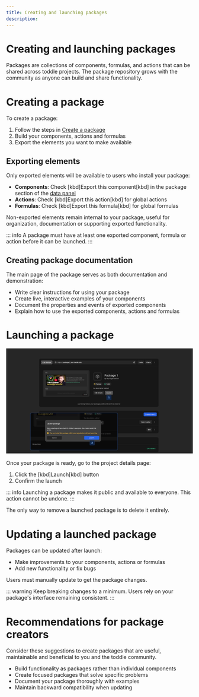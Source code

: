 ```yaml
---
title: Creating and launching packages
description:
---
```


# Creating and launching packages
Packages are collections of components, formulas, and actions that can be shared across toddle projects. The package repository grows with the community as anyone can build and share functionality.

# Creating a package
To create a package:
1. Follow the steps in [Create a package](/get-started/create-a-project#create-a-package)
2. Build your components, actions and formulas
3. Export the elements you want to make available

## Exporting elements
Only exported elements will be available to users who install your package:
- **Components**: Check [kbd]Export this component[kbd] in the package section of the [data panel](/the-editor/data-panel)
- **Actions**: Check [kbd]Export this action[kbd] for global actions
- **Formulas**: Check [kbd]Export this formula[kbd] for global formulas

Non-exported elements remain internal to your package, useful for organization, documentation or supporting exported functionality.

::: info
A package must have at least one exported component, formula or action before it can be launched.
:::

## Creating package documentation
The main page of the package serves as both documentation and demonstration:
- Write clear instructions for using your package
- Create live, interactive examples of your components
- Document the properties and events of exported components
- Explain how to use the exported components, actions and formulas

# Launching a package
![Launch a package|16/9](launch-a-package.webp)

Once your package is ready, go to the project details page:
1. Click the [kbd]Launch[kbd] button
2. Confirm the launch

::: info
Launching a package makes it public and available to everyone. This action cannot be undone.
:::

The only way to remove a launched package is to delete it entirely.

# Updating a launched package
Packages can be updated after launch:
- Make improvements to your components, actions or formulas
- Add new functionality or fix bugs

Users must manually update to get the package changes.

::: warning
Keep breaking changes to a minimum. Users rely on your package's interface remaining consistent.
:::

# Recommendations for package creators
Consider these suggestions to create packages that are useful, maintainable and beneficial to you and the toddle community.
- Build functionality as packages rather than individual components
- Create focused packages that solve specific problems
- Document your package thoroughly with examples
- Maintain backward compatibility when updating